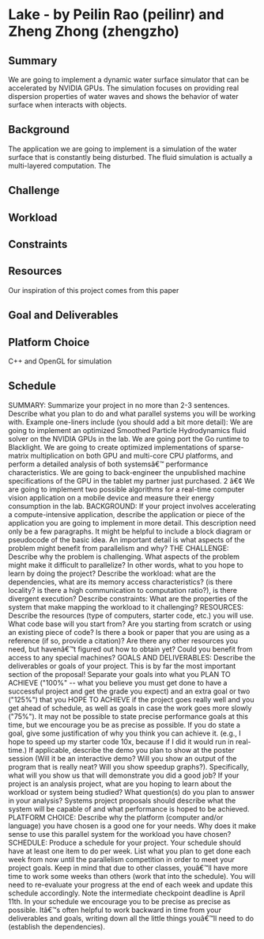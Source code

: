 # Lake - by Peilin Rao (peilinr) and Zheng Zhong (zhengzho)

## Summary
We are going to implement a dynamic water surface simulator that can be accelerated by NVIDIA GPUs. 
The simulation focuses on providing real dispersion properties of water waves and shows the behavior of water surface when interacts with objects.

## Background
The application we are going to implement is a simulation of the water surface that is constantly being disturbed.
The fluid simulation is actually a multi-layered computation. The 

## Challenge

## Workload

## Constraints

## Resources
Our inspiration of this project comes from this paper 

## Goal and Deliverables

## Platform Choice
C++ and OpenGL for simulation

## Schedule

SUMMARY: Summarize your project in no more than 2-3 sentences. Describe what you plan to do and what parallel systems you will be working with. Example one-liners include (you should add a bit more detail):
We are going to implement an optimized Smoothed Particle Hydrodynamics fluid solver on the NVIDIA GPUs in the lab.
We are going port the Go runtime to Blacklight.
We are going to create optimized implementations of sparse-matrix multiplication on both GPU and multi-core CPU platforms, and perform a detailed analysis of both systemsâ€™ performance characteristics.
We are going to back-engineer the unpublished machine specifications of the GPU in the tablet my partner just purchased. 2 â€¢ We are going to implement two possible algorithms for a real-time computer vision application on a mobile device and measure their energy consumption in the lab.
BACKGROUND: If your project involves accelerating a compute-intensive application, describe the application or piece of the application you are going to implement in more detail. This description need only be a few paragraphs. It might be helpful to include a block diagram or pseudocode of the basic idea. An important detail is what aspects of the problem might benefit from parallelism and why?
THE CHALLENGE: Describe why the problem is challenging. What aspects of the problem might make it difficult to parallelize? In other words, what to you hope to learn by doing the project?
Describe the workload: what are the dependencies, what are its memory access characteristics? (is there locality? is there a high communication to computation ratio?), is there divergent execution?
Describe constraints: What are the properties of the system that make mapping the workload to it challenging?
RESOURCES: Describe the resources (type of computers, starter code, etc.) you will use. What code base will you start from? Are you starting from scratch or using an existing piece of code? Is there a book or paper that you are using as a reference (if so, provide a citation)? Are there any other resources you need, but havenâ€™t figured out how to obtain yet? Could you benefit from access to any special machines?
GOALS AND DELIVERABLES: Describe the deliverables or goals of your project. This is by far the most important section of the proposal!
Separate your goals into what you PLAN TO ACHIEVE ("100%" -- what you believe you must get done to have a successful project and get the grade you expect) and an extra goal or two ("125%") that you HOPE TO ACHIEVE if the project goes really well and you get ahead of schedule, as well as goals in case the work goes more slowly ("75%"). It may not be possible to state precise performance goals at this time, but we encourage you be as precise as possible. If you do state a goal, give some justification of why you think you can achieve it. (e.g., I hope to speed up my starter code 10x, because if I did it would run in real-time.)
If applicable, describe the demo you plan to show at the poster session (Will it be an interactive demo? Will you show an output of the program that is really neat? Will you show speedup graphs?). Specifically, what will you show us that will demonstrate you did a good job?
If your project is an analysis project, what are you hoping to learn about the workload or system being studied? What question(s) do you plan to answer in your analysis?
Systems project proposals should describe what the system will be capable of and what performance is hoped to be achieved.
PLATFORM CHOICE: Describe why the platform (computer and/or language) you have chosen is a good one for your needs. Why does it make sense to use this parallel system for the workload you have chosen?
SCHEDULE: Produce a schedule for your project. Your schedule should have at least one item to do per week. List what you plan to get done each week from now until the parallelism competition in order to meet your project goals. Keep in mind that due to other classes, youâ€™ll have more time to work some weeks than others (work that into the schedule). You will need to re-evaluate your progress at the end of each week and update this schedule accordingly. Note the intermediate checkpoint deadline is April 11th. In your schedule we encourage you to be precise as precise as possible. Itâ€™s often helpful to work backward in time from your deliverables and goals, writing down all the little things youâ€™ll need to do (establish the dependencies).
